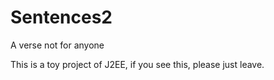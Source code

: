 # Sentences2
A verse not for anyone

This is a toy project of J2EE, if you see this, please just leave.
